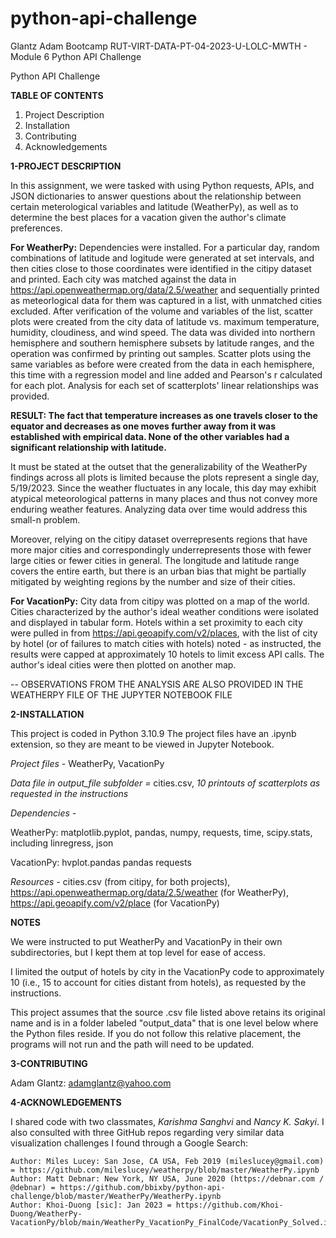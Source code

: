 # python-api-challenge

Glantz Adam Bootcamp RUT-VIRT-DATA-PT-04-2023-U-LOLC-MWTH - Module 6 Python API Challenge

Python API Challenge

**TABLE OF CONTENTS**
1. Project Description
2. Installation
3. Contributing
4. Acknowledgements


**1-PROJECT DESCRIPTION**

In this assignment, we were tasked with using Python requests, APIs, and JSON dictionaries to answer questions about the relationship between certain meterological variables and latitude (WeatherPy), as well as to determine the best places for a vacation given the author's climate preferences.

**For WeatherPy:** Dependencies were installed. For a particular day, random combinations of latitude and logitude were generated at set intervals, and then cities close to those coordinates were identified in the citipy dataset and printed. Each city was matched against the data in https://api.openweathermap.org/data/2.5/weather and sequentially printed as meteorlogical data for them was captured in a list, with unmatched cities excluded. After verification of the volume and variables of the list, scatter plots were created from the city data of latitude vs. maximum temperature, humidity, cloudiness, and wind speed. The data was divided into northern hemisphere and southern hemisphere subsets by latitude ranges, and the operation was confirmed by printing out samples. Scatter plots using the same variables as before were created from the data in each hemisphere, this time with a regression model and line added and Pearson's r calculated for each plot. Analysis for each set of scatterplots' linear relationships was provided. 

**RESULT: The fact that temperature increases as one travels closer to the equator and decreases as one moves further away from it was established with empirical data. None of the other variables had a significant relationship with latitude.**

It must be stated at the outset that the generalizability of the WeatherPy findings across all plots is limited because the plots represent a single day, 5/19/2023. Since the weather fluctuates in any locale, this day may exhibit atypical meteorological patterns in many places and thus not convey more enduring weather features. Analyzing data over time would address this small-n problem.

Moreover, relying on the citipy dataset overrepresents regions that have more major cities and correspondingly underrepresents those with fewer large cities or fewer cities in general. The longitude and latitude range covers the entire earth, but there is an urban bias that might be partially mitigated by weighting regions by the number and size of their cities.

**For VacationPy:** City data from citipy was plotted on a map of the world. Cities characterized by the author's ideal weather conditions were isolated and displayed in tabular form. Hotels within a set proximity to each city were pulled in from https://api.geoapify.com/v2/places, with the list of city by hotel (or of failures to match cities with hotels) noted - as instructed, the results were capped at approximately 10 hotels to limit excess API calls. The author's ideal cities were then plotted on another map.

-- OBSERVATIONS FROM THE ANALYSIS ARE ALSO PROVIDED IN THE WEATHERPY FILE OF THE JUPYTER NOTEBOOK FILE


**2-INSTALLATION**

This project is coded in Python 3.10.9
The project files have an .ipynb extension, so they are meant to be viewed in Jupyter Notebook.

*Project files -*
    WeatherPy,
    VacationPy
    
*Data file in output_file subfolder =*
    cities.csv,
    *10 printouts of scatterplots as requested in the instructions*

*Dependencies -*

WeatherPy:
    matplotlib.pyplot,
    pandas,
    numpy,
    requests,
    time,
    scipy.stats, including linregress,
    json

VacationPy:
    hvplot.pandas
    pandas
    requests

*Resources -*
    cities.csv (from citipy, for both projects),
    https://api.openweathermap.org/data/2.5/weather (for WeatherPy),
    https://api.geoapify.com/v2/place (for VacationPy)

**NOTES**

We were instructed to put WeatherPy and VacationPy in their own subdirectories, but I kept them at top level for ease of access.

I limited the output of hotels by city in the VacationPy code to approximately 10 (i.e., 15 to account for cities distant from hotels), as requested by the instructions.

This project assumes that the source .csv file listed above retains its original name and is in a folder labeled "output_data" that is one level below where the Python files reside. If you do not follow this relative placement, the programs will not run and the path will need to be updated.


**3-CONTRIBUTING**

Adam Glantz: adamglantz@yahoo.com


**4-ACKNOWLEDGEMENTS**

I shared code with two classmates, *Karishma Sanghvi* and *Nancy K. Sakyi*. I also consulted with three GitHub repos regarding very similar data visualization challenges I found through a Google Search:

    Author: Miles Lucey: San Jose, CA USA, Feb 2019 (mileslucey@gmail.com) = https://github.com/mileslucey/weatherpy/blob/master/WeatherPy.ipynb
    Author: Matt Debnar: New York, NY USA, June 2020 (https://debnar.com / @debnar) = https://github.com/bbixby/python-api-challenge/blob/master/WeatherPy/WeatherPy.ipynb
    Author: Khoi-Duong [sic]: Jan 2023 = https://github.com/Khoi-Duong/WeatherPy-VacationPy/blob/main/WeatherPy_VacationPy_FinalCode/VacationPy_Solved.ipynb